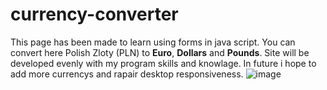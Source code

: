 # currency-converter
This page has been made to learn using forms in java script. You can convert here Polish Zloty (PLN) to **Euro**, **Dollars** and **Pounds**. Site will be developed evenly with my program skills and knowlage. In future i hope to add more currencys and rapair desktop responsiveness.
![image](https://github.com/adamholy/currency-converter/assets/136854198/f998abce-408b-4c30-8f99-d7897fadacb7)
